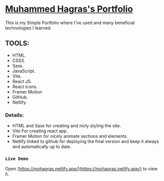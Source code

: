# [Muhammed Hagras's Portfolio](https://mohagras.netlify.app/)

This is my Simple Portfolio where I've used and many beneficial technologies I learned.

## TOOLS:

- HTML.
- CSS3.
- Sass.
- JavaScript.
- Vite.
- React JS.
- React Icons.
- Framer Motion
- GitHub.
- Netlify.

### Details:

- HTML and Sass for creating and nicly styling the site.
- Vite For creating react app.
- Framer Motion for nicely animate sections and elements.
- Netlify linked to github for deploying the final version and keep it always and automatically up to date.

### `Live Demo`

Open [https://mohagras.netlify.app/](https://mohagras.netlify.app/) to view it.
